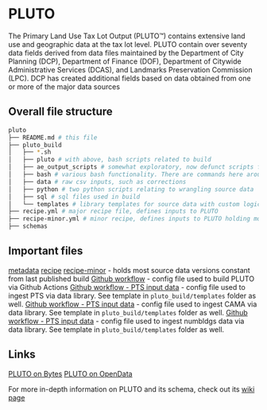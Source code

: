 # PLUTO

The Primary Land Use Tax Lot Output (PLUTO™) contains extensive land use and geographic data at the tax lot level. PLUTO contain over seventy data fields derived from data files maintained by the Department of City Planning (DCP), Department of Finance (DOF), Department of Citywide Administrative Services (DCAS), and Landmarks Preservation Commission (LPC). DCP has created additional fields based on data obtained from one or more of the major data sources

## Overall file structure

```bash
pluto
├── README.md # this file
├── pluto_build
│   ├── *.sh
│   ├── pluto # with above, bash scripts related to build
│   ├── ae_output_scripts # somewhat exploratory, now defunct scripts for generating custom outputs from an existing build
│   ├── bash # various bash functionality. There are commands here around loading specific source datasets
│   ├── data # raw csv inputs, such as corrections
│   ├── python # two python scripts relating to wrangling source data
│   ├── sql # sql files used in build
│   └── templates # library templates for source data with custom logic in pluto folder
├── recipe.yml # major recipe file, defines inputs to PLUTO
├── recipe-minor.yml # minor recipe, defines inputs to PLUTO holding most source data versions constant from previous build
├── schemas
```

## Important files

[metadata](https://github.com/NYCPlanning/product-metadata/blob/main/products/pluto/pluto/metadata.yml)
[recipe](https://github.com/NYCPlanning/data-engineering/blob/main/products/pluto/recipe.yml)
[recipe-minor](https://github.com/NYCPlanning/data-engineering/blob/main/products/pluto/recipe-minor.yml) - holds most source data versions constant from last published build
[Github workflow](https://github.com/NYCPlanning/data-engineering/blob/main/.github/workflows/pluto_build.yml) - config file used to build PLUTO via Github Actions
[Github workflow - PTS input data](https://github.com/NYCPlanning/data-engineering/blob/main/.github/workflows/pluto_input_pts.yml) - config file used to ingest PTS via data library. See template in `pluto_build/templates` folder as well.
[Github workflow - PTS input data](https://github.com/NYCPlanning/data-engineering/blob/main/.github/workflows/pluto_input_cama.yml) - config file used to ingest CAMA via data library. See template in `pluto_build/templates` folder as well.
[Github workflow - PTS input data](https://github.com/NYCPlanning/data-engineering/blob/main/.github/workflows/pluto_input_numbldgs.yml) - config file used to ingest numbldgs data via data library. See template in `pluto_build/templates` folder as well.

## Links

[PLUTO on Bytes](https://home.nyc.gov/site/planning/data-maps/open-data/dwn-pluto-mappluto.page)
[PLUTO on OpenData](https://data.cityofnewyork.us/City-Government/Primary-Land-Use-Tax-Lot-Output-PLUTO-/64uk-42ks/about_data)

For more in-depth information on PLUTO and its schema, check out its [wiki page](https://github.com/NYCPlanning/data-engineering/wiki/Product:-PLUTO)
